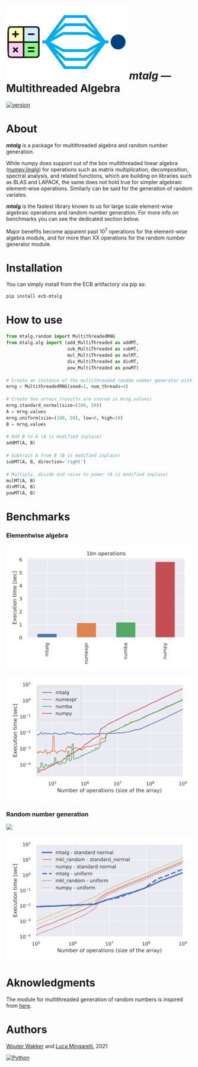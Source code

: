 # ![](mtalg/__res/_MTA.png) *mtalg* — Multithreaded Algebra 

[![version](https://img.shields.io/badge/version-0.0.2-success.svg)](#)

# About

***mtalg*** is a package for multithreaded algebra and random number generation.

While numpy does support out of the box multithreaded linear algebra 
([numpy.linalg](https://numpy.org/doc/stable/reference/routines.linalg.html)) 
for operations such as matrix multiplication, decomposition, spectral analysis, 
and related functions, which are building on libraries such as BLAS and LAPACK, 
the same does not hold true for simpler algebraic element-wise operations. 
Similarly can be said for the generation of random variates.

***mtalg*** is the fastest library known to us for large scale element-wise algebraic operations 
and random number generation. For more info on benchmarks you can see the dedicated section below. 

Major benefits become apparent past $`10^7`$ operations for the element-wise algebra module, 
and for more than XX operations for the random number generator module.

# Installation

You can simply install from the ECB artifactory via pip as:

`pip install ecb-mtalg`

# How to use

```python
from mtalg.random import MultithreadedRNG
from mtalg.alg import (add_MultiThreaded as addMT,
                       sub_MultiThreaded as subMT,
                       mul_MultiThreaded as mulMT,
                       div_MultiThreaded as divMT,
                       pow_MultiThreaded as powMT)

# Create an instance of the multithreaded random number generator with seed for reproducability and number of threads to be used
mrng = MultithreadedRNG(seed=1, num_threads=4)

# Create two arrays (results are stored in mrng.values)
mrng.standard_normal(size=(100, 50))
A = mrng.values
mrng.uniform(size=(100, 50), low=0, high=10)
B = mrng.values

# Add B to A (A is modified inplace)
addMT(A, B)

# Subtract A from B (B is modified inplace)
subMT(A, B, direction='right')

# Multiply, divide and raise to power (A is modified inplace)
mulMT(A, B)
divMT(A, B)
powMT(A, B)
```

# Benchmarks

### Elementwise algebra
![](mtalg/__res/benchmark/benchmark_add_BARS.svg)

![](mtalg/__res/benchmark/benchmark_add.svg)


### Random number generation

![](mtalg/__res/benchmark/benchmark_rng_BARS.svg)

![](mtalg/__res/benchmark/benchmark_rng.svg)



# Aknowledgments

The module for multithreaded generation of random numbers is inspired from [here](https://numpy.org/doc/stable/reference/random/multithreading.html).  

# Authors
[Wouter Wakker](https://gitlab.sofa.dev/Wouter.Wakker) 
and [Luca Mingarelli](https://gitlab.sofa.dev/Luca.Mingarelli), 
2021

[![Python](https://img.shields.io/static/v1?label=made%20with&message=Python&color=blue&style=for-the-badge&logo=Python&logoColor=white)](#)
